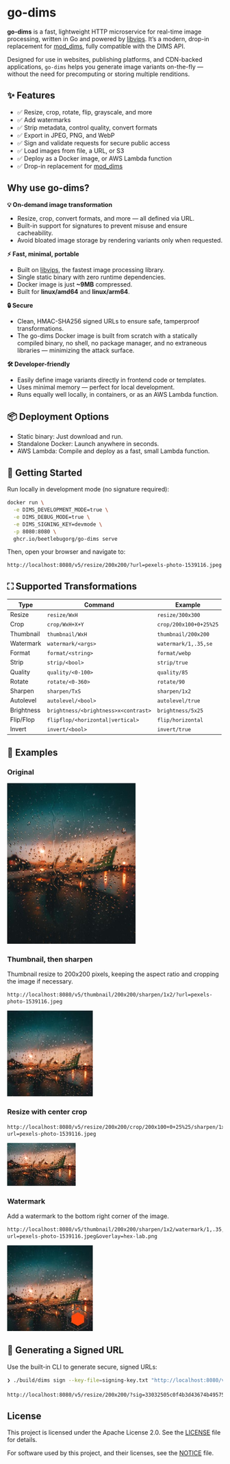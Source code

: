 # go-dims

**go-dims** is a fast, lightweight HTTP microservice for real-time image processing, written in Go
and powered by [libvips](https://libvips.github.io/libvips/). It’s a modern, drop-in replacement for
[mod_dims](https://github.com/beetlebugorg/mod_dims), fully compatible with the DIMS API.

Designed for use in websites, publishing platforms, and CDN-backed applications, `go-dims` helps you
generate image variants on-the-fly — without the need for precomputing or storing multiple
renditions.

## ✨ Features
- ✅ Resize, crop, rotate, flip, grayscale, and more
- ✅ Add watermarks
- ✅ Strip metadata, control quality, convert formats
- ✅ Export in JPEG, PNG, and WebP
- ✅ Sign and validate requests for secure public access
- ✅ Load images from file, a URL, or S3
- ✅ Deploy as a Docker image, or AWS Lambda function
- ✅ Drop-in replacement for [mod_dims](https://github.com/beetlebugorg/mod_dims)
  
## Why use go-dims?

**💡 On-demand image transformation**

- Resize, crop, convert formats, and more — all defined via URL.
- Built-in support for signatures to prevent misuse and ensure cacheability.
- Avoid bloated image storage by rendering variants only when requested.

**⚡ Fast, minimal, portable**

- Built on [libvips](https://libvips.github.io/libvips/), the fastest image processing library.
- Single static binary with zero runtime dependencies.
- Docker image is just **~9MB** compressed.
- Built for **linux/amd64** and **linux/arm64**.
 
**🔒 Secure**
- Clean, HMAC-SHA256 signed URLs to ensure safe, tamperproof transformations.
- The go-dims Docker image is built from scratch with a statically compiled binary, no shell, no package manager, and no extraneous libraries — minimizing the attack surface.

**🛠 Developer-friendly**
- Easily define image variants directly in frontend code or templates.
- Uses minimal memory — perfect for local development.
- Runs equally well locally, in containers, or as an AWS Lambda function.

## 📦 Deployment Options
- Static binary: Just download and run.
- Standalone Docker: Launch anywhere in seconds.
- AWS Lambda: Compile and deploy as a fast, small Lambda function.

## 🚀 Getting Started

Run locally in development mode (no signature required):

```bash
docker run \
  -e DIMS_DEVELOPMENT_MODE=true \
  -e DIMS_DEBUG_MODE=true \
  -e DIMS_SIGNING_KEY=devmode \
  -p 8080:8080 \
  ghcr.io/beetlebugorg/go-dims serve
```

Then, open your browser and navigate to:

```
http://localhost:8080/v5/resize/200x200/?url=pexels-photo-1539116.jpeg
```

## ⛶ Supported Transformations

| Type          | Command                              | Example              |
|---------------|--------------------------------------|----------------------|
| Resize        | `resize/WxH`                         | `resize/300x300`     |
| Crop          | `crop/WxH+X+Y`                       | `crop/200x100+0+25%25` |
| Thumbnail     | `thumbnail/WxH`                      | `thumbnail/200x200`  |
| Watermark     | `watermark/<args>`                   | `watermark/1,.35,se` |
| Format        | `format/<string>`                    | `format/webp`        |
| Strip         | `strip/<bool>`                       | `strip/true`         |
| Quality       | `quality/<0-100>`                    | `quality/85`         |
| Rotate        | `rotate/<0-360>`                     | `rotate/90`          |
| Sharpen       | `sharpen/TxS`                        | `sharpen/1x2`        |
| Autolevel     | `autolevel/<bool>`                   | `autolevel/true`     |
| Brightness    | `brightness/<brightness>x<contrast>` | `brightness/5x25`    |
| Flip/Flop     | `flipflop/<horizontal\|vertical>`    | `flip/horizontal`    |
| Invert        | `invert/<bool>`                      | `invert/true`        |

## 📸 Examples

### **Original**

<img src="./resources/pexels-photo-1539116.jpeg" alt="Example" width="300">

### Thumbnail, then sharpen

Thumbnail resize to 200x200 pixels, keeping the aspect ratio and cropping the image if necessary.

```
http://localhost:8080/v5/thumbnail/200x200/sharpen/1x2/?url=pexels-photo-1539116.jpeg
```

![Thumbnail](./resources/readme/thumbnail.jpg)

### Resize with center crop

```
http://localhost:8080/v5/resize/200x200/crop/200x100+0+25%25/sharpen/1x2?url=pexels-photo-1539116.jpeg
```

![Resize with center crop](./resources/readme/resize-center-crop.jpg)

### Watermark

Add a watermark to the bottom right corner of the image.

```
http://localhost:8080/v5/thumbnail/200x200/sharpen/1x2/watermark/1,.35,se?url=pexels-photo-1539116.jpeg&overlay=hex-lab.png
```

![Watermark](./resources/readme/watermark.jpg)

## 🔑 Generating a Signed URL

Use the built-in CLI to generate secure, signed URLs:

```bash
❯ ./build/dims sign --key-file=signing-key.txt "http://localhost:8080/v5/resize/200x200/?url=pexels-photo-1539116.jpeg"

http://localhost:8080/v5/resize/200x200/?sig=33032505c0f4b3d43674b49575d9e379470ac6d7e7fa3e055b248802ee6867&url=pexels-photo-1539116.jpeg
```

## License

This project is licensed under the Apache License 2.0. See the [LICENSE](LICENSE) file for details.

For software used by this project, and their licenses, see the [NOTICE](NOTICE) file.